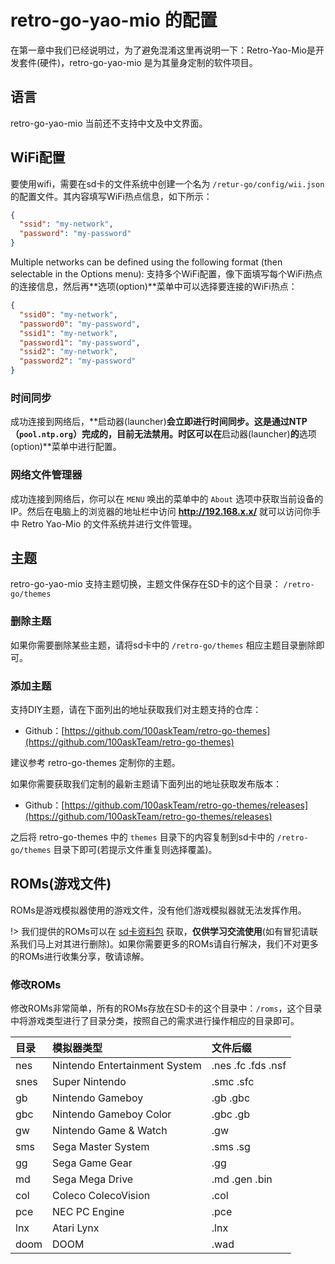# retro-go-yao-mio 的配置

在第一章中我们已经说明过，为了避免混淆这里再说明一下：Retro-Yao-Mio是开发套件(硬件)，retro-go-yao-mio 是为其量身定制的软件项目。

## 语言

retro-go-yao-mio 当前还不支持中文及中文界面。

## WiFi配置

要使用wifi，需要在sd卡的文件系统中创建一个名为 `/retur-go/config/wii.json` 的配置文件。其内容填写WiFi热点信息，如下所示：

```json
{
  "ssid": "my-network",
  "password": "my-password"
}
```

Multiple networks can be defined using the following format (then selectable in the Options menu):
支持多个WiFi配置，像下面填写每个WiFi热点的连接信息，然后再**选项(option)**菜单中可以选择要连接的WiFi热点：

```json
{
  "ssid0": "my-network",
  "password0": "my-password",
  "ssid1": "my-network",
  "password1": "my-password",
  "ssid2": "my-network",
  "password2": "my-password"
}
```

### 时间同步

成功连接到网络后，**启动器(launcher)**会立即进行时间同步。这是通过NTP（`pool.ntp.org`）完成的，目前无法禁用。时区可以在**启动器(launcher)**的**选项(option)**菜单中进行配置。

### 网络文件管理器

成功连接到网络后，你可以在 `MENU` 唤出的菜单中的 `About` 选项中获取当前设备的IP。然后在电脑上的浏览器的地址栏中访问 **http://192.168.x.x/** 就可以访问你手中 Retro Yao-Mio 的文件系统并进行文件管理。

## 主题

retro-go-yao-mio 支持主题切换，主题文件保存在SD卡的这个目录： `/retro-go/themes`

### 删除主题

如果你需要删除某些主题，请将sd卡中的 `/retro-go/themes` 相应主题目录删除即可。

### 添加主题

支持DIY主题，请在下面列出的地址获取我们对主题支持的仓库：

- Github：[https://github.com/100askTeam/retro-go-themes](https://github.com/100askTeam/retro-go-themes)

建议参考 retro-go-themes 定制你的主题。

如果你需要获取我们定制的最新主题请下面列出的地址获取发布版本：

- Github：[https://github.com/100askTeam/retro-go-themes/releases](https://github.com/100askTeam/retro-go-themes/releases)

之后将 retro-go-themes 中的 `themes` 目录下的内容复制到sd卡中的 `/retro-go/themes` 目录下即可(若提示文件重复则选择覆盖)。


## ROMs(游戏文件)

ROMs是游戏模拟器使用的游戏文件，没有他们游戏模拟器就无法发挥作用。

!> 我们提供的ROMs可以在 [sd卡资料包](https://forums.100ask.net/t/topic/2991#sd-3) 获取，**仅供学习交流使用**(如有冒犯请联系我们马上对其进行删除)。如果你需要更多的ROMs请自行解决，我们不对更多的ROMs进行收集分享，敬请谅解。

### 修改ROMs

修改ROMs非常简单，所有的ROMs存放在SD卡的这个目录中：`/roms`，这个目录中将游戏类型进行了目录分类，按照自己的需求进行操作相应的目录即可。

| 目录 | 模拟器类型 | 文件后缀 |
| :---- | :---- | :---- |
| nes | Nintendo Entertainment System | .nes .fc .fds .nsf |
| snes | Super Nintendo | .smc .sfc |
| gb | Nintendo Gameboy | .gb .gbc |
| gbc | Nintendo Gameboy Color | .gbc .gb |
| gw | Nintendo Game & Watch | .gw |
| sms | Sega Master System | .sms .sg |
| gg | Sega Game Gear | .gg |
| md | Sega Mega Drive | .md .gen .bin  |
| col | Coleco ColecoVision | .col |
| pce | NEC PC Engine | .pce |
| lnx | Atari Lynx | .lnx |
| doom | DOOM | .wad |

